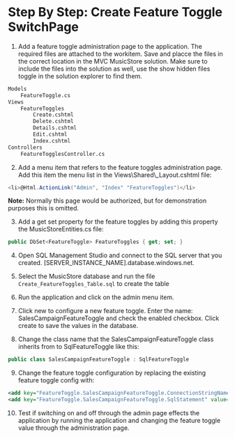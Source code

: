 # Step By Step: Create Feature Toggle SwitchPage #

1. Add a feature toggle administration page to the application. The required files are attached to the workitem. Save and placce the files in the correct location in the MVC MusicStore solution. Make sure to include the files into the solution as well, use the show hidden files toggle in the solution explorer to find them.
	
```bash
Models
    FeatureToggle.cs
Views
    FeatureToggles
        Create.cshtml
        Delete.cshtml
        Details.cshtml
        Edit.cshtml
        Index.cshtml
Controllers
    FeatureTogglesController.cs
```

2. Add a menu item that refers to the feature toggles administration page. Add this item the menu list in the Views\Shared\\_Layout.cshtml file:

```cs 
<li>@Html.ActionLink("Admin", "Index" "FeatureToggles")</li>
``` 

**Note:** Normally this page would be authorized, but for demonstration purposes this is omitted.

3. Add a get set property for the feature toggles by adding this property the MusicStoreEntities.cs file:

```cs 
public DbSet<FeatureToggle> FeatureToggles { get; set; }
``` 

4. Open SQL Management Studio and connect to the SQL server that you created. [SERVER_INSTANCE_NAME].database.windows.net. 
5. Select the MusicStore database and run the file `Create_FeatureToggles_Table.sql` to create the table

6. Run the application and click on the admin menu item. 

7. Click new to configure a new feature toggle. Enter the name: SalesCampaignFeatureToggle and check the enabled checkbox. Click create to save the values in the database.

8. Change the class name that the SalesCampaignFeatureToggle class inherits from to SqlFeatureToggle like this:

```cs
public class SalesCampaignFeatureToggle : SqlFeatureToggle
```

9. Change the feature toggle configuration by replacing the existing feature toggle config with:

```xml
<add key="FeatureToggle.SalesCampaignFeatureToggle.ConnectionStringName" value="MusicStoreEntities" />
<add key="FeatureToggle.SalesCampaignFeatureToggle.SqlStatement" value="select Enabled from FeatureToggles where Name = 'SalesCampaignFeatureToggle'" />
```

10. Test if switching on and off through the admin page effects the application by running the application and changing the feature toggle value through the administration page.